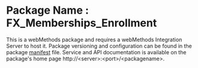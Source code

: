 # Package Name : FX_Memberships_Enrollment
This is a webMethods package and requires a webMethods Integration Server to host it. Package versioning and configuration can be found in the package [manifest](./FX_Memberships_Enrollment/manifest.v3) file. Service and API documentation is available on the package's home page http://&lt;server&gt;:&lt;port&gt;/&lt;packagename>.